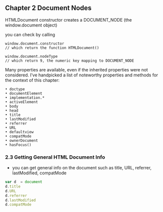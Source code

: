 ## Chapter 2 Document Nodes  

HTMLDocument constructor creates a DOCUMENT_NODE (the window.document object)  


you can check by calling 
```
window.document.constructor 
// which return the function HTMLDocument()  

window.document.nodeType 
// which return 9, the numeric key mapping to DOCUMENT_NODE 

```

Many properties are available, even if the inherited properties were not considered. I’ve handpicked a list of noteworthy properties and methods for the context of this chapter:  

	• doctype  
	• documentElement   
	• implementation.*   
	• activeElement  
	• body  
	• head  
	• title  
	• lastModified  
	• referrer  
	• URL  
	• defaultview  
	• compatMode  
	• ownerDocument  
	• hasFocus()  

### 2.3 Getting General HTML Document Info  

+ you can get general info on the document such as title, URL, referrer, lastModified, compatMode    

``` javascript
var d  = document
d.title
d.URL
d.referrer
d.lastModified
d.compatMode
```

